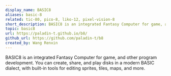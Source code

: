 ```yaml
---
display_name: BASIC8
aliases: basic-8
related: tic-80, pico-8, liko-12, pixel-vision-8
short_description: BASIC8 is an integrated Fantasy Computer for game, and other program development.
topic: basic8
url: https://paladin-t.github.io/b8/
github_url: https://github.com/paladin-t/b8
created_by: Wang Renxin
---
```

BASIC8 is an integrated Fantasy Computer for game, and other program development. You can create, share, and play disks in a modern BASIC dialect, with built-in tools for editing sprites, tiles, maps, and more.
